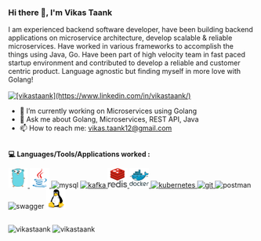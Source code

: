 ### Hi there 👋, I'm Vikas Taank

<p align="left">
I am experienced backend software developer, have been building backend applications on microservice architecture, develop scalable & reliable microservices.
Have worked in various frameworks to accomplish the things using Java, Go. Have been part of high velocity team in fast paced startup environment and contributed to develop a reliable and customer centric product.
Language agnostic but finding myself in more love with Golang!    
</p>

<p align="left">
    <a href="https://www.linkedin.com/in/vikastaank/" target="blank"><img align="center" src="https://upload.wikimedia.org/wikipedia/commons/c/ca/LinkedIn_logo_initials.png" alt="[vikastaank](https://www.linkedin.com/in/vikastaank/)" height="30" width="30" /></a>
</p>

- 🔭 I’m currently working on Microservices using Golang
- 💬 Ask me about Golang, Microservices, REST API, Java
- 📫 How to reach me: vikas.taank12@gmail.com

<h2 align="left"></h2>

<p align="left"> <b> 💻 Languages/Tools/Applications worked : </b>
    
<a href="https://golang.org" target="_blank"> <img src="https://raw.githubusercontent.com/devicons/devicon/master/icons/go/go-original.svg" alt="go" width="40" height="40"/> </a>
<a href="https://www.java.com" target="_blank"> <img src="https://raw.githubusercontent.com/devicons/devicon/master/icons/java/java-original.svg" alt="java" width="40" height="40"/> </a>
<img src="https://www.mysql.com/common/logos/logo-mysql-170x115.png" alt="mysql" width="40" height="40"/>
<a href="https://kafka.apache.org/" target="_blank"> <img src="https://www.vectorlogo.zone/logos/apache_kafka/apache_kafka-icon.svg" alt="kafka" width="40" height="40"/> </a>
<a href="https://redis.io" target="_blank"> <img src="https://raw.githubusercontent.com/devicons/devicon/master/icons/redis/redis-original-wordmark.svg" alt="redis" width="40" height="40"/> </a> 
<a href="https://www.docker.com/" target="_blank"> <img src="https://raw.githubusercontent.com/devicons/devicon/master/icons/docker/docker-original-wordmark.svg" alt="docker" width="40" height="40"/> </a> 
<a href="https://kubernetes.io" target="_blank"> <img src="https://www.vectorlogo.zone/logos/kubernetes/kubernetes-icon.svg" alt="kubernetes" width="40" height="40"/> </a>
<a href="https://git-scm.com/" target="_blank"> <img src="https://www.vectorlogo.zone/logos/git-scm/git-scm-icon.svg" alt="git" width="40" height="40"/> </a> 
<img src="https://www.svgrepo.com/download/354202/postman-icon.svg" alt="postman" width="40" height="40"/> 
<img src="https://upload.wikimedia.org/wikipedia/commons/a/ab/Swagger-logo.png" alt="swagger" width="40" height="40"/> 
<a href="https://www.linux.org/" target="_blank"> <img src="https://raw.githubusercontent.com/devicons/devicon/master/icons/linux/linux-original.svg" alt="linux" width="40" height="40"/> </a>

</p>

<h2 align="left"></h2>

<p align="left">
    <img src="https://github-profile-summary-cards.vercel.app/api/cards/profile-details?username=vikastaank&theme=nord_bright" alt="vikastaank" />
    <img src="https://github-profile-summary-cards.vercel.app/api/cards/stats?username=vikastaank&theme=nord_bright" alt="vikastaank" />
</p>
